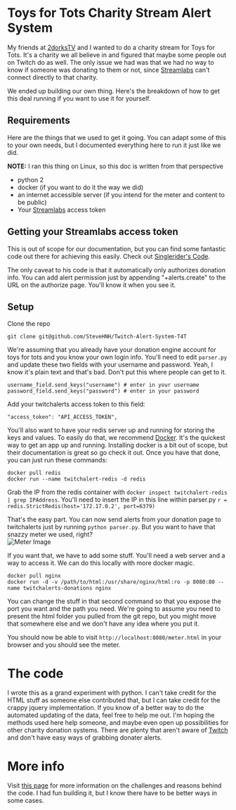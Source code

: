 # Toys for Tots Charity Stream Alert System

My friends at [2dorksTV](http://www.twitch.tv/2dorkstv) and I wanted to do a charity stream for Toys for Tots. It's a charity we all believe in and figured that maybe some people out on Twitch do as well. The only issue we had was that we had no way to know if someone was donating to them or not, since [Streamlabs](http://www.streamlabs.com) can't connect directly to that charity.

We ended up building our own thing. Here's the breakdown of how to get this deal running if you want to use it for yourself.

## Requirements

Here are the things that we used to get it going. You can adapt some of this to your own needs, but I documented everything here to run it just like we did.

**NOTE:** I ran this thing on Linux, so this doc is written from that perspective

* python 2
* docker (if you want to do it the way we did)
* an internet accessible server (if you intend for the meter and content to be public)
* Your [Streamlabs](http://www.streamlabs.com) access token

## Getting your Streamlabs access token

This is out of scope for our documentation, but you can find some fantastic code out there for achieving this easily. Check out [Singlerider's Code](https://github.com/singlerider/twitchalerts_oauth).

The only caveat to his code is that it automatically only authorizes donation info. You can add alert permission just by appending "+alerts.create" to the URL on the authorize page. You'll know it when you see it.

## Setup

Clone the repo
```
git clone git@github.com/SteveHNH/Twitch-Alert-System-T4T
```

We're assuming that you already have your donation engine account for toys for tots and you know your own login info. You'll need to edit `parser.py` and update these two fields with your username and password. Yeah, I know it's plain text and that's bad. Don't put this where people can get to it.
```
username_field.send_keys("username") # enter in your username
password_field.send_keys("password") # enter in your password
```

Add your twitchalerts access token to this field:
```
"access_token": "API_ACCESS_TOKEN",
```

You'll also want to have your redis server up and running for storing the keys and values. To easily do that, we recommend [Docker](http://www.docker.com). It's the quickest way to get an app up and running. Installing docker is a bit out of scope, but their documentation is great so go check it out. Once you have that done,  you can just run these commands:
```
docker pull redis
docker run --name twitchalert-redis -d redis
```

Grab the IP from the redis container with `docker inspect twitchalert-redis | grep IPAddress`. You'll need to insert the IP in this line within parser.py `r = redis.StrictRedis(host='172.17.0.2', port=6379)`

That's the easy part. You can now send alerts from your donation page to twitchalerts just by running `python parser.py`. But you want to have that snazzy meter we used, right?  
![Meter Image](https://www.2dorks.net/media/gifs/meter.png)

If you want that, we have to add some stuff. You'll need a web server and a way to access it. We can do this locally with more docker magic.
```
docker pull nginx
docker run -d -v /path/to/html:/usr/share/nginx/html:ro -p 8080:80 --name twitchalerts-donations nginx
```

You can change the stuff in that second command so that you expose the port you want and the path you need. We're going to assume you need to present the html folder you pulled from the git repo, but you might move that somewhere else and we don't have any idea where you put it.

You should now be able to visit `http://localhost:8080/meter.html` in your browser and you should see the meter.

# The code

I wrote this as a grand experiment with python. I can't take credit for the HTML stuff as someone else contributed that, but I can take credit for the crappy jquery implementation. If you know of  a better way to do the automated updating of the data, feel free to help me out. I'm hoping the methods used here help someone, and maybe even open up possibilities for other charity donation systems. There are plenty that aren't aware of [Twitch](http://www.twitch.tv) and don't have easy ways of grabbing donater alerts.

# More info

Visit [this page](https://stevehnh.github.io/2017-01-03-building-a-twitch-alert-system) for more information on the challenges and reasons behind the code. I had fun building it, but I know there have to be better ways in some cases. 
